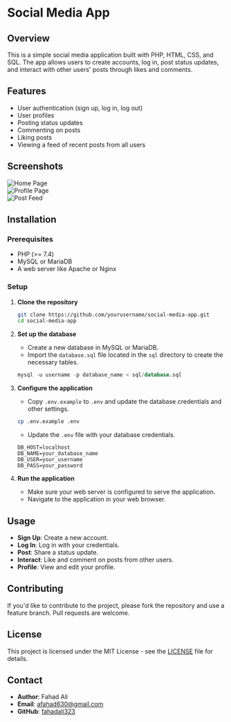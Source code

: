 # Social Media App

## Overview
This is a simple social media application built with PHP, HTML, CSS, and SQL. The app allows users to create accounts, log in, post status updates, and interact with other users' posts through likes and comments.

## Features
- User authentication (sign up, log in, log out)
- User profiles
- Posting status updates
- Commenting on posts
- Liking posts
- Viewing a feed of recent posts from all users

## Screenshots
![Home Page](path/to/screenshot1.png)<br>
![Profile Page](path/to/screenshot2.png)<br>
![Post Feed](path/to/screenshot3.png)

## Installation

### Prerequisites
- PHP (>= 7.4)
- MySQL or MariaDB
- A web server like Apache or Nginx

### Setup

1. **Clone the repository**
    ```bash
    git clone https://github.com/yourusername/social-media-app.git
    cd social-media-app
    ```

2. **Set up the database**
    - Create a new database in MySQL or MariaDB.
    - Import the `database.sql` file located in the `sql` directory to create the necessary tables.
    ```sql
    mysql -u username -p database_name < sql/database.sql
    ```

3. **Configure the application**
    - Copy `.env.example` to `.env` and update the database credentials and other settings.
    ```bash
    cp .env.example .env
    ```
    - Update the `.env` file with your database credentials.
    ```plaintext
    DB_HOST=localhost
    DB_NAME=your_database_name
    DB_USER=your_username
    DB_PASS=your_password
    ```

4. **Run the application**
    - Make sure your web server is configured to serve the application.
    - Navigate to the application in your web browser.

## Usage
- **Sign Up**: Create a new account.
- **Log In**: Log in with your credentials.
- **Post**: Share a status update.
- **Interact**: Like and comment on posts from other users.
- **Profile**: View and edit your profile.

## Contributing
If you'd like to contribute to the project, please fork the repository and use a feature branch. Pull requests are welcome.

## License
This project is licensed under the MIT License - see the [LICENSE](LICENSE) file for details.

## Contact
- **Author**: Fahad Ali
- **Email**: afahad630@gmail.com
- **GitHub**: [fahadali323](https://github.com/fahadali323)

